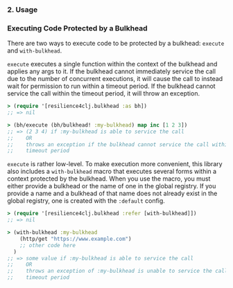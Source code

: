 ### 2. Usage

### Executing Code Protected by a Bulkhead

There are two ways to execute code to be protected by a bulkhead: `execute` and
`with-bulkhead`.

`execute` executes a single function within the context of the bulkhead and
applies any args to it. If the bulkhead cannot immediately service the call due
to the number of concurrent executions, it will cause the call to instead wait
for permission to run within a timeout period. If the bulkhead cannot service
the call within the timeout period, it will throw an exception.

```clojure
> (require '[resilience4clj.bulkhead :as bh])
;; => nil

> (bh/execute (bh/bulkhead! :my-bulkhead) map inc [1 2 3])
;; => (2 3 4) if :my-bulkhead is able to service the call
;;    OR
;;    throws an exception if the bulkhead cannot service the call within a
;;    timeout period
```

`execute` is rather low-level. To make execution more convenient, this library
also includes a `with-bulkhead` macro that executes several forms within a
context protected by the bulkhead. When you use the macro, you must either
provide a bulkhead or the name of one in the global registry. If you provide a
name and a bulkhead of that name does not already exist in the global registry,
one is created with the `:default` config.

```clojure
> (require '[resilience4clj.bulkhead :refer [with-bulkhead]])
;; => nil

> (with-bulkhead :my-bulkhead
    (http/get "https://www.example.com")
    ;; other code here
  )
;; => some value if :my-bulkhead is able to service the call
;;    OR
;;    throws an exception of :my-bulkhead is unable to service the call within a
;;    timeout period
```
